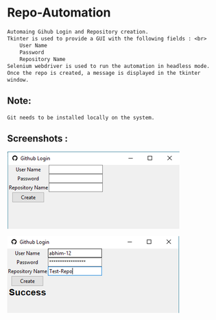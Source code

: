 # Repo-Automation <br>
	Automaing Gihub Login and Repository creation.
	Tkinter is used to provide a GUI with the following fields : <br>
		User Name
		Password
		Repository Name
	Selenium webdriver is used to run the automation in headless mode.
	Once the repo is created, a message is displayed in the tkinter window.

## Note: <br>
	Git needs to be installed locally on the system.

## Screenshots : <br>
 ![](result/creation.png)

 ![](result/result.png)
